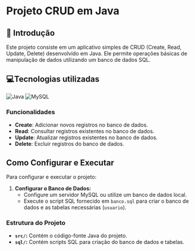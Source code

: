 # Projeto CRUD em Java

## 📖 Introdução 
Este projeto consiste em um aplicativo simples de CRUD (Create, Read, Update, Delete) desenvolvido em Java. Ele permite operações básicas de manipulação de dados utilizando um banco de dados SQL.


## 💻Tecnologias utilizadas
![Java](https://img.shields.io/badge/java-%23ED8B00.svg?style=for-the-badge&logo=openjdk&logoColor=white)
![MySQL](https://img.shields.io/badge/mysql-4479A1.svg?style=for-the-badge&logo=mysql&logoColor=white)

### Funcionalidades
- **Create**: Adicionar novos registros no banco de dados.
- **Read**: Consultar registros existentes no banco de dados.
- **Update**: Atualizar registros existentes no banco de dados.
- **Delete**: Excluir registros do banco de dados.


## Como Configurar e Executar
Para configurar e executar o projeto:

1. **Configurar o Banco de Dados:**
   - Configure um servidor MySQL ou utilize um banco de dados local.
   - Execute o script SQL fornecido em `banco.sql` para criar o banco de dados e as tabelas necessárias (`usuario`).

### Estrutura do Projeto
- **`src/`:** Contém o código-fonte Java do projeto.
- **`sql/`:** Contém scripts SQL para criação do banco de dados e tabelas.


